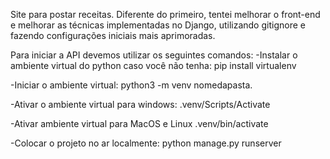 Site para postar receitas. Diferente do primeiro, tentei melhorar o front-end e melhorar as técnicas implementadas no Django, utilizando gitignore e fazendo configurações iniciais mais aprimoradas.

Para iniciar a API devemos utilizar os seguintes comandos: -Instalar o ambiente virtual do python caso você não tenha: pip install virtualenv

-Iniciar o ambiente virtual: python3 -m venv nomedapasta.

-Ativar o ambiente virtual para windows: .venv/Scripts/Activate

-Ativar ambiente virtual para MacOS e Linux .venv/bin/activate

-Colocar o projeto no ar localmente: python manage.py runserver
